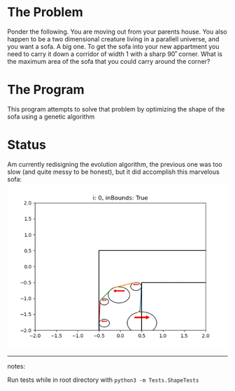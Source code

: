 # The Problem

Ponder the following. 
You are moving out from your parents house. 
You also happen to be a two dimensional creature living in a parallell universe, and you want a sofa.
A big one.
To get the sofa into your new appartment you need to carry it down a corridor of width 1 with a sharp 90˚ corner.
What is the maximum area of the sofa that you could carry around the corner?

# The Program 

This program attempts to solve that problem by optimizing the shape of the sofa using a genetic algorithm

# Status

Am currently redisigning the evolution algorithm, the previous one was too slow (and quite messy to be honest), but it did accomplish this marvelous sofa:
![](theFirstOfTheGreat.gif)

------------------------------------------------------------------------------
notes:

Run tests while in root directory with `python3 -m Tests.ShapeTests`
